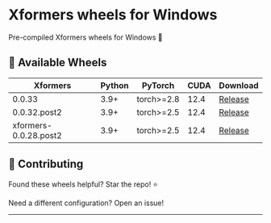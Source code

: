 # Xformers wheels for Windows 

Pre-compiled Xformers wheels for Windows 🚀



## 🎯 Available Wheels

| Xformers | Python | PyTorch | CUDA | Download |
|----------------|--------|---------|------|----------|
| 0.0.33 | 3.9+ | torch>=2.8 | 12.4 | [Release](https://github.com/Granddyser/windows-xformers-wheels/releases/download/0.0.33/xformers-0.0.33+00a7a5f0.d20251026-cp39-abi3-win_amd64.whl) |
| 0.0.32.post2 | 3.9+ | torch>=2.5 | 12.4 | [Release](https://github.com/Granddyser/windows-xformers-wheels/releases/download/xformers-0.0.32.post2/xformers-0.0.32.post2+5d4b92a5.d20251027-cp39-abi3-win_amd64.whl) |
| xformers-0.0.28.post2 | 3.9+ | torch>=2.5 | 12.4 | [Release](https://github.com/Granddyser/windows-xformers-wheels/releases/download/xformers-0.0.28.post2/xformers-0.0.28.post2+5d4b92a5.d20251027-cp39-abi3-win_amd64.whl) |



## 🤝 Contributing

Found these wheels helpful? Star the repo! ⭐

Need a different configuration? Open an issue!

---
